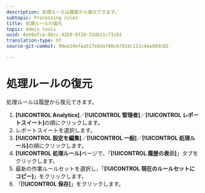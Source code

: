 ```yaml
---
description: 処理ルールは履歴から復元できます。
subtopic: Processing rules
title: 処理ルールの復元
topic: Admin tools
uuid: 4ee8afca-8bcc-42b9-8f20-31db11c71c81
translation-type: ht
source-git-commit: 99ee24efaa517e8da700c67818c111c4aa90dc02

---
```



# 処理ルールの復元

処理ルールは履歴から復元できます。

1. **[!UICONTROL Analytics]**／**[!UICONTROL 管理者]**／**[!UICONTROL レポートスイート]**&#x200B;の順にクリックします。
1. レポートスイートを選択します。
1. **[!UICONTROL 設定を編集]**／**[!UICONTROL 一般]**／**[!UICONTROL 処理ルール]**&#x200B;の順にクリックします。
1. **[!UICONTROL 処理ルール]**&#x200B;ページで、「**[!UICONTROL 履歴の表示]**」タブをクリックします。
1. 最新の作業ルールセットを選択し、「**[!UICONTROL 現在のルールセットにコピー]**」をクリックします。
1. 「**[!UICONTROL 保存]**」をクリックします。
